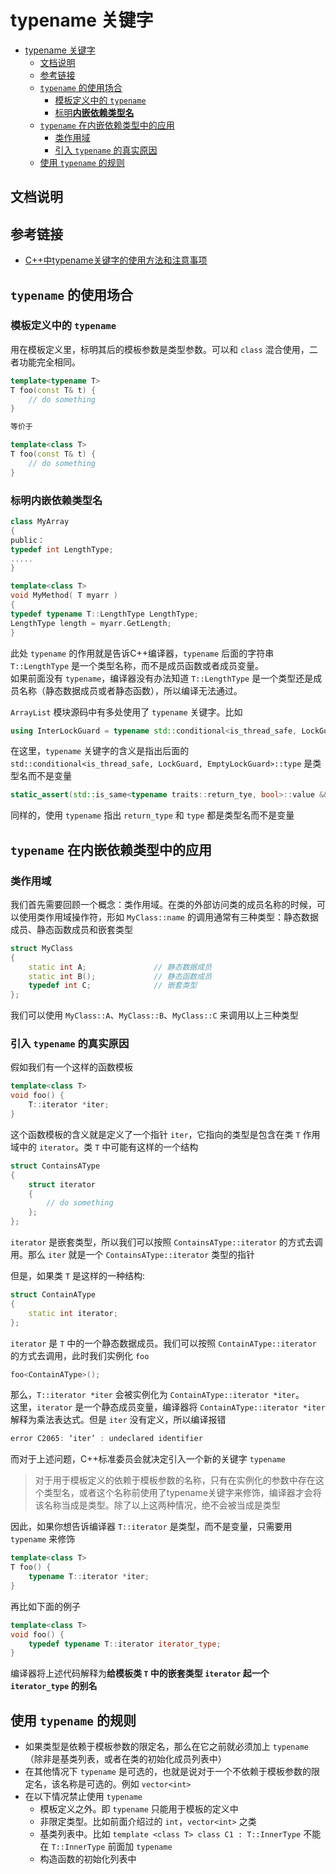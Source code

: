 # typename 关键字

<!-- TOC -->

- [typename 关键字](#typename-关键字)
  - [文档说明](#文档说明)
  - [参考链接](#参考链接)
  - [`typename` 的使用场合](#typename-的使用场合)
    - [模板定义中的 `typename`](#模板定义中的-typename)
    - [标明**内嵌依赖类型名**](#标明内嵌依赖类型名)
  - [`typename` 在内嵌依赖类型中的应用](#typename-在内嵌依赖类型中的应用)
    - [类作用域](#类作用域)
    - [引入 `typename` 的真实原因](#引入-typename-的真实原因)
  - [使用 `typename` 的规则](#使用-typename-的规则)

<!-- /TOC -->

## 文档说明


## 参考链接
* [C++中typename关键字的使用方法和注意事项](https://blog.csdn.net/vanturman/article/details/80269081)

## `typename` 的使用场合
### 模板定义中的 `typename`
用在模板定义里，标明其后的模板参数是类型参数。可以和 `class` 混合使用，二者功能完全相同。

```cpp
template<typename T>
T foo(const T& t) {
    // do something
}

等价于

template<class T>
T foo(const T& t) {
    // do something
}
```

### 标明**内嵌依赖类型名**

```cpp
class MyArray 
{ 
public：
typedef int LengthType;
.....
}

template<class T>
void MyMethod( T myarr ) 
{ 
typedef typename T::LengthType LengthType; 
LengthType length = myarr.GetLength; 
}
```

此处 `typename` 的作用就是告诉C++编译器，`typename` 后面的字符串 `T::LengthType` 是一个类型名称，而不是成员函数或者成员变量。  
如果前面没有 `typename`，编译器没有办法知道 `T::LengthType` 是一个类型还是成员名称（静态数据成员或者静态函数），所以编译无法通过。  

`ArrayList` 模块源码中有多处使用了 `typename` 关键字。比如  

```cpp
using InterLockGuard = typename std::conditional<is_thread_safe, LockGuard, EmptyLockGuard>::type;
```

在这里，`typename` 关键字的含义是指出后面的 `std::conditional<is_thread_safe, LockGuard, EmptyLockGuard>::type` 是类型名而不是变量  

```cpp
static_assert(std::is_same<typename traits::return_tye, bool>::value && traits::args_count == 1 && std::is_same<typename traits::template argument<0>::type, const T>::value, "handler must be a bool(const T&) functor");
```

同样的，使用 `typename` 指出 `return_type` 和 `type` 都是类型名而不是变量

## `typename` 在内嵌依赖类型中的应用
### 类作用域
我们首先需要回顾一个概念：类作用域。在类的外部访问类的成员名称的时候，可以使用类作用域操作符，形如 `MyClass::name` 的调用通常有三种类型：静态数据成员、静态函数成员和嵌套类型

```cpp
struct MyClass 
{
    static int A;               // 静态数据成员
    static int B();             // 静态函数成员
    typedef int C;              // 嵌套类型
};
```

我们可以使用 `MyClass::A`、`MyClass::B`、`MyClass::C` 来调用以上三种类型

### 引入 `typename` 的真实原因

假如我们有一个这样的函数模板

```cpp
template<class T>
void foo() {
    T::iterator *iter;
}
```

这个函数模板的含义就是定义了一个指针 `iter`，它指向的类型是包含在类 `T` 作用域中的 `iterator`。类 `T` 中可能有这样的一个结构

```cpp
struct ContainsAType
{
    struct iterator
    {
        // do something
    };
};
```

`iterator` 是嵌套类型，所以我们可以按照 `ContainsAType::iterator` 的方式去调用。那么 `iter` 就是一个  `ContainsAType::iterator` 类型的指针

但是，如果类 `T` 是这样的一种结构:

```cpp
struct ContainAType
{
    static int iterator;
};
```

`iterator` 是 `T` 中的一个静态数据成员。我们可以按照 `ContainAType::iterator` 的方式去调用，此时我们实例化 `foo`

```cpp
foo<ContainAType>();
```

那么，`T::iterator *iter` 会被实例化为 `ContainAType::iterator *iter`。  
这里，`iterator` 是一个静态成员变量，编译器将 `ContainAType::iterator *iter` 解释为乘法表达式。但是 `iter` 没有定义，所以编译报错

```cpp
error C2065: ‘iter’ : undeclared identifier
```

而对于上述问题，C++标准委员会就决定引入一个新的关键字 `typename`
> 对于用于模板定义的依赖于模板参数的名称，只有在实例化的参数中存在这个类型名，或者这个名称前使用了typename关键字来修饰，编译器才会将该名称当成是类型。除了以上这两种情况，绝不会被当成是类型

因此，如果你想告诉编译器 `T::iterator` 是类型，而不是变量，只需要用 `typename` 来修饰

```cpp
template<class T>
T foo() {
    typename T::iterator *iter;
}
```

再比如下面的例子

```cpp
template<class T>
void foo() {
    typedef typename T::iterator iterator_type;
}
```

编译器将上述代码解释为**给模板类 `T` 中的嵌套类型 `iterator` 起一个 `iterator_type` 的别名**

## 使用 `typename` 的规则
* 如果类型是依赖于模板参数的限定名，那么在它之前就必须加上 `typename`（除非是基类列表，或者在类的初始化成员列表中）
* 在其他情况下 `typename` 是可选的，也就是说对于一个不依赖于模板参数的限定名，该名称是可选的。例如 `vector<int>`
* 在以下情况禁止使用 `typename`
  * 模板定义之外。即 `typename` 只能用于模板的定义中
  * 非限定类型。比如前面介绍过的 `int`，`vector<int>` 之类
  * 基类列表中。比如 `template <class T> class C1 : T::InnerType` 不能在 `T::InnerType` 前面加 `typename` 
  * 构造函数的初始化列表中